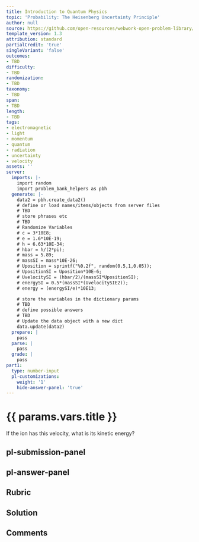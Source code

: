 ```yaml
---
title: Introduction to Quantum Physics
topic: 'Probability: The Heisenberg Uncertainty Principle'
author: null
source: https://github.com/open-resources/webwork-open-problem-library/tree/master/Contrib/BrockPhysics/College_Physics_Urone/29.Introduction_to_Quantum_Physics/29-07.Probability_The_Heisenberg_Uncertainty_Principle/NU_U17_29_07_002.pg
template_version: 1.3
attribution: standard
partialCredit: 'true'
singleVariant: 'false'
outcomes:
- TBD
difficulty:
- TBD
randomization:
- TBD
taxonomy:
- TBD
span:
- TBD
length:
- TBD
tags:
- electromagnetic
- light
- momentum
- quantum
- radiation
- uncertainty
- velocity
assets: ''
server:
  imports: |-
    import random
    import problem_bank_helpers as pbh
  generate: |-
    data2 = pbh.create_data2()
    # define or load names/items/objects from server files
    # TBD
    # store phrases etc
    # TBD
    # Randomize Variables
    # c = 3*10E8;
    # e = 1.6*10E-19;
    # h = 6.63*10E-34;
    # hbar = h/(2*pi);
    # mass = 5.89;
    # massSI = mass*10E-26;
    # Uposition = sprintf("%0.2f", random(0.5,1,0.05));
    # UpositionSI = Uposition*10E-6;
    # UvelocitySI = (hbar/2)/(massSI*UpositionSI);
    # energySI = 0.5*(massSI*(UvelocitySIE2));
    # energy = (energySI/e)*10E13;

    # store the variables in the dictionary params
    # TBD
    # define possible answers
    # TBD
    # Update the data object with a new dict
    data.update(data2)
  prepare: |
    pass
  parse: |
    pass
  grade: |
    pass
part1:
  type: number-input
  pl-customizations:
    weight: '1'
    hide-answer-panel: 'true'
---
```


# {{ params.vars.title }} 


If the ion has this velocity, what is its kinetic energy?


## pl-submission-panel 


## pl-answer-panel 


## Rubric 


## Solution 


## Comments 



